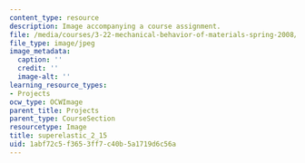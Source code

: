 ```yaml
---
content_type: resource
description: Image accompanying a course assignment.
file: /media/courses/3-22-mechanical-behavior-of-materials-spring-2008/1abf72c5f3653ff7c40b5a1719d6c56a_superelastic_2_15.jpg
file_type: image/jpeg
image_metadata:
  caption: ''
  credit: ''
  image-alt: ''
learning_resource_types:
- Projects
ocw_type: OCWImage
parent_title: Projects
parent_type: CourseSection
resourcetype: Image
title: superelastic_2_15
uid: 1abf72c5-f365-3ff7-c40b-5a1719d6c56a
---
```

